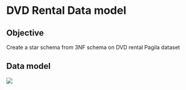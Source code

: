 # DVD Rental Data model

## Objective

Create a star schema from 3NF schema on DVD rental Pagila dataset

## Data model

![](https://user-images.githubusercontent.com/62965911/214236508-e1e9099b-5dc7-45d5-a019-c0fb46ea2166.svg)